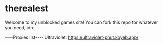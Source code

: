 # therealest
Welcome to my unblocked games site!
You can fork this repo for whatever you need, idrc

----Proxies list----
Ultraviolet: https://ultraviolet-pnut.koyeb.app/
